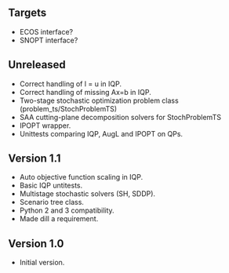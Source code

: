 Targets
-------
* ECOS interface?
* SNOPT interface?

Unreleased
----------
* Correct handling of l = u in IQP.
* Correct handling of missing Ax=b in IQP.
* Two-stage stochastic optimization problem class (problem_ts/StochProblemTS)
* SAA cutting-plane decomposition solvers for StochProblemTS
* IPOPT wrapper.
* Unittests comparing IQP, AugL and IPOPT on QPs.

Version 1.1
-----------
* Auto objective function scaling in IQP.
* Basic IQP untitests.
* Multistage stochastic solvers (SH, SDDP).
* Scenario tree class.
* Python 2 and 3 compatibility.
* Made dill a requirement.

Version 1.0
-----------
* Initial version.

